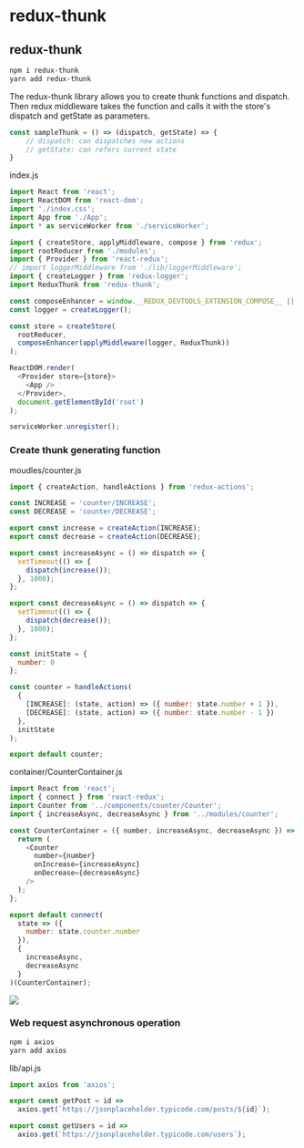 # redux-thunk

## redux-thunk

```bash
npm i redux-thunk
yarn add redux-thunk
```

The redux-thunk library allows you to create thunk functions and dispatch. Then redux middleware takes the function and calls it with the store's dispatch and getState as parameters.

```javascript
const sampleThunk = () => (dispatch, getState) => {
    // dispatch: can dispatches new actions
    // getState: can refers current state
}
```



index.js

```javascript
import React from 'react';
import ReactDOM from 'react-dom';
import './index.css';
import App from './App';
import * as serviceWorker from './serviceWorker';

import { createStore, applyMiddleware, compose } from 'redux';
import rootReducer from './modules';
import { Provider } from 'react-redux';
// import loggerMiddleware from './lib/loggerMiddleware';
import { createLogger } from 'redux-logger';
import ReduxThunk from 'redux-thunk';

const composeEnhancer = window.__REDUX_DEVTOOLS_EXTENSION_COMPOSE__ || compose;
const logger = createLogger();

const store = createStore(
  rootReducer,
  composeEnhancer(applyMiddleware(logger, ReduxThunk))
);

ReactDOM.render(
  <Provider store={store}>
    <App />
  </Provider>,
  document.getElementById('root')
);

serviceWorker.unregister();
```



### Create thunk generating function

moudles/counter.js

```javascript
import { createAction, handleActions } from 'redux-actions';

const INCREASE = 'counter/INCREASE';
const DECREASE = 'counter/DECREASE';

export const increase = createAction(INCREASE);
export const decrease = createAction(DECREASE);

export const increaseAsync = () => dispatch => {
  setTimeout(() => {
    dispatch(increase());
  }, 1000);
};

export const decreaseAsync = () => dispatch => {
  setTimeout(() => {
    dispatch(decrease());
  }, 1000);
};

const initState = {
  number: 0
};

const counter = handleActions(
  {
    [INCREASE]: (state, action) => ({ number: state.number + 1 }),
    [DECREASE]: (state, action) => ({ number: state.number - 1 })
  },
  initState
);

export default counter;
```



container/CounterContainer.js

```javascript
import React from 'react';
import { connect } from 'react-redux';
import Counter from '../components/counter/Counter';
import { increaseAsync, decreaseAsync } from '../modules/counter';

const CounterContainer = ({ number, increaseAsync, decreaseAsync }) => {
  return (
    <Counter
      number={number}
      onIncrease={increaseAsync}
      onDecrease={decreaseAsync}
    />
  );
};

export default connect(
  state => ({
    number: state.counter.number
  }),
  {
    increaseAsync,
    decreaseAsync
  }
)(CounterContainer);
```

![](https://i.postimg.cc/PrpPv5cV/Rdux-middleware3.png)



### Web request asynchronous operation

```bash
npm i axios
yarn add axios
```



lib/api.js

```javascript
import axios from 'axios';

export const getPost = id =>
  axios.get(`https://jsonplaceholder.typicode.com/posts/${id}`);

export const getUsers = id =>
  axios.get(`https://jsonplaceholder.typicode.com/users`);
```




